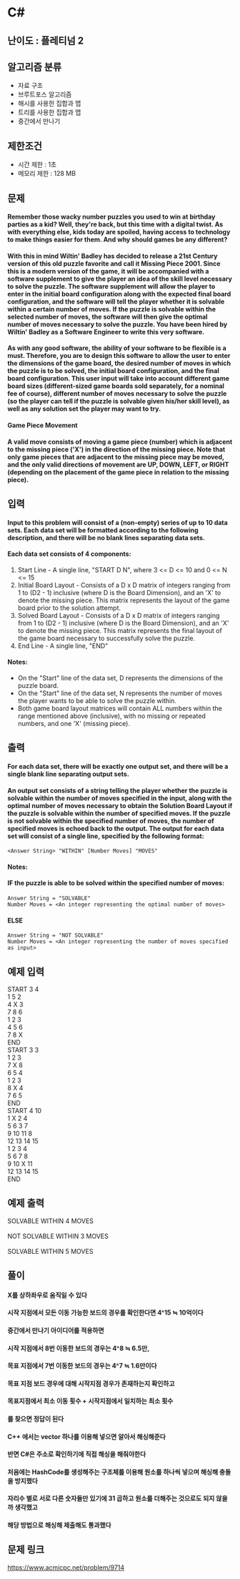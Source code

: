 # C#

## 난이도 : 플레티넘 2

## 알고리즘 분류
  - 자료 구조
  - 브루트포스 알고리즘
  - 해시를 사용한 집합과 맵
  - 트리를 사용한 집합과 맵
  - 중간에서 만나기

## 제한조건
  - 시간 제한 : 1초
  - 메모리 제한 : 128 MB

## 문제
#### Remember those wacky number puzzles you used to win at birthday parties as a kid? Well, they're back, but this time with a digital twist. As with everything else, kids today are spoiled, having access to technology to make things easier for them. And why should games be any different?
#### With this in mind Wiltin' Badley has decided to release a 21st Century version of this old puzzle favorite and call it Missing Piece 2001. Since this is a modern version of the game, it will be accompanied with a software supplement to give the player an idea of the skill level necessary to solve the puzzle. The software supplement will allow the player to enter in the initial board configuration along with the expected final board configuration, and the software will tell the player whether it is solvable within a certain number of moves. If the puzzle is solvable within the selected number of moves, the software will then give the optimal number of moves necessary to solve the puzzle. You have been hired by Wiltin' Badley as a Software Engineer to write this very software.
#### As with any good software, the ability of your software to be flexible is a must. Therefore, you are to design this software to allow the user to enter the dimensions of the game board, the desired number of moves in which the puzzle is to be solved, the initial board configuration, and the final board configuration. This user input will take into account different game board sizes (different-sized game boards sold separately, for a nominal fee of course), different number of moves necessary to solve the puzzle (so the player can tell if the puzzle is solvable given his/her skill level), as well as any solution set the player may want to try.
#### Game Piece Movement
#### A valid move consists of moving a game piece (number) which is adjacent to the missing piece ('X') in the direction of the missing piece. Note that only game pieces that are adjacent to the missing piece may be moved, and the only valid directions of movement are UP, DOWN, LEFT, or RIGHT (depending on the placement of the game piece in relation to the missing piece).

## 입력
#### Input to this problem will consist of a (non-empty) series of up to 10 data sets. Each data set will be formatted according to the following description, and there will be no blank lines separating data sets.
#### Each data set consists of 4 components:
  1. Start Line - A single line, "START D N", where 3 <= D <= 10 and 0 <= N <= 15
  2. Initial Board Layout - Consists of a D x D matrix of integers ranging from 1 to (D2 - 1) inclusive (where D is the Board Dimension), and an 'X' to denote the missing piece. This matrix represents the layout of the game board prior to the solution attempt.
  3. Solved Board Layout - Consists of a D x D matrix of integers ranging from 1 to (D2 - 1) inclusive (where D is the Board Dimension), and an 'X' to denote the missing piece. This matrix represents the final layout of the game board necessary to successfully solve the puzzle.
  4. End Line - A single line, "END"
#### Notes:
  - On the "Start" line of the data set, D represents the dimensions of the puzzle board.
  - On the "Start" line of the data set, N represents the number of moves the player wants to be able to solve the puzzle within.
  - Both game board layout matrices will contain ALL numbers within the range mentioned above (inclusive), with no missing or repeated numbers, and one 'X' (missing piece).

## 출력
#### For each data set, there will be exactly one output set, and there will be a single blank line separating output sets.
#### An output set consists of a string telling the player whether the puzzle is solvable within the number of moves specified in the input, along with the optimal number of moves necessary to obtain the Solution Board Layout if the puzzle is solvable within the number of specified moves. If the puzzle is not solvable within the specified number of moves, the number of specified moves is echoed back to the output. The output for each data set will consist of a single line, specified by the following format:
	<Answer String> "WITHIN" [Number Moves] "MOVES"
#### Notes:
#### IF the puzzle is able to be solved within the specified number of moves:
	Answer String = "SOLVABLE"
	Number Moves = <An integer representing the optimal number of moves>
#### ELSE
	Answer String = "NOT SOLVABLE"
	Number Moves = <An integer representing the number of moves specified as input>

## 예제 입력
START 3 4<br/>
1 5 2<br/>
4 X 3<br/>
7 8 6<br/>
1 2 3<br/>
4 5 6<br/>
7 8 X<br/>
END<br/>
START 3 3<br/>
1 2 3 <br/>
7 X 8<br/>
6 5 4<br/>
1 2 3 <br/>
8 X 4<br/>
7 6 5<br/>
END<br/>
START 4 10<br/>
1 X 2 4<br/>
5 6 3 7<br/>
9 10 11 8<br/>
12 13 14 15<br/>
1 2 3 4<br/>
5 6 7 8<br/>
9 10 X 11<br/>
12 13 14 15<br/>
END<br/>

## 예제 출력
SOLVABLE WITHIN 4 MOVES<br/>
<br/>
NOT SOLVABLE WITHIN 3 MOVES<br/>
<br/>
SOLVABLE WITHIN 5 MOVES<br/>

## 풀이
#### X를 상하좌우로 움직일 수 있다
#### 시작 지점에서 모든 이동 가능한 보드의 경우를 확인한다면 4^15 ≒ 10억이다
#### 중간에서 만나기 아이디어를 적용하면
#### 시작 지점에서 8번 이동한 보드의 경우는 4^8 ≒ 6.5만,
#### 목표 지점에서 7번 이동한 보드의 경우는 4^7 ≒ 1.6만이다
#### 목표 지점 보드 경우에 대해 시작지점 경우가 존재하는지 확인하고
#### 목표지점에서 최소 이동 횟수 + 시작지점에서 일치하는 최소 횟수
#### 를 찾으면 정답이 된다
#### C++ 에서는 vector 하나를 이용해 넣으면 알아서 해싱해준다
#### 반면 C#은 주소로 확인하기에 직접 해싱을 해줘야한다
#### 처음에는 HashCode를 생성해주는 구조체를 이용해 원소를 하나씩 넣으며 해싱해 충돌을 방지했다
#### 자리수 별로 서로 다른 숫자들만 있기에 31 곱하고 원소를 더해주는 것으로도 되지 않을까 생각했고 
#### 해당 방법으로 해싱해 제출해도 통과했다

## 문제 링크
https://www.acmicpc.net/problem/9714